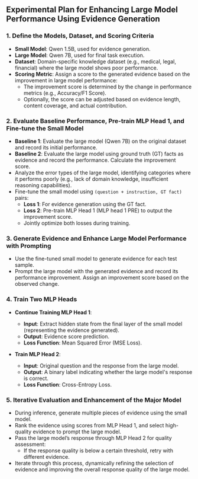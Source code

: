 ## Experimental Plan for Enhancing Large Model Performance Using Evidence Generation

### 1. Define the Models, Dataset, and Scoring Criteria

- **Small Model**: Qwen 1.5B, used for evidence generation.
- **Large Model**: Qwen 7B, used for final task execution.
- **Dataset**: Domain-specific knowledge dataset (e.g., medical, legal, financial) where the large model shows poor performance.
- **Scoring Metric**: Assign a score to the generated evidence based on the improvement in large model performance:
  - The improvement score is determined by the change in performance metrics (e.g., Accuracy/F1 Score).
  - Optionally, the score can be adjusted based on evidence length, content coverage, and actual contribution.

### 2. Evaluate Baseline Performance, Pre-train MLP Head 1, and Fine-tune the Small Model

- **Baseline 1**: Evaluate the large model (Qwen 7B) on the original dataset and record its initial performance.
- **Baseline 2**: Evaluate the large model using ground truth (GT) facts as evidence and record the performance. Calculate the improvement score.
- Analyze the error types of the large model, identifying categories where it performs poorly (e.g., lack of domain knowledge, insufficient reasoning capabilities).
- Fine-tune the small model using `(question + instruction, GT fact)` pairs:
  - **Loss 1**: For evidence generation using the GT fact.
  - **Loss 2**: Pre-train MLP Head 1 (MLP head 1 PRE) to output the improvement score.
  - Jointly optimize both losses during training.

### 3. Generate Evidence and Enhance Large Model Performance with Prompting

- Use the fine-tuned small model to generate evidence for each test sample.
- Prompt the large model with the generated evidence and record its performance improvement. Assign an improvement score based on the observed change.

### 4. Train Two MLP Heads

- **Continue Training MLP Head 1**:

  - **Input**: Extract hidden state from the final layer of the small model (representing the evidence generated).
  - **Output**: Evidence score prediction.
  - **Loss Function**: Mean Squared Error (MSE Loss).
- **Train MLP Head 2**:

  - **Input**: Original question and the response from the large model.
  - **Output**: A binary label indicating whether the large model's response is correct.
  - **Loss Function**: Cross-Entropy Loss.

### 5. Iterative Evaluation and Enhancement of the Major Model

- During inference, generate multiple pieces of evidence using the small model.
- Rank the evidence using scores from MLP Head 1, and select high-quality evidence to prompt the large model.
- Pass the large model’s response through MLP Head 2 for quality assessment:
  - If the response quality is below a certain threshold, retry with different evidence.
- Iterate through this process, dynamically refining the selection of evidence and improving the overall response quality of the large model.
